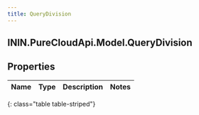 ```yaml
---
title: QueryDivision
---
```

## ININ.PureCloudApi.Model.QueryDivision

## Properties

|Name | Type | Description | Notes|
|------------ | ------------- | ------------- | -------------|
{: class="table table-striped"}


